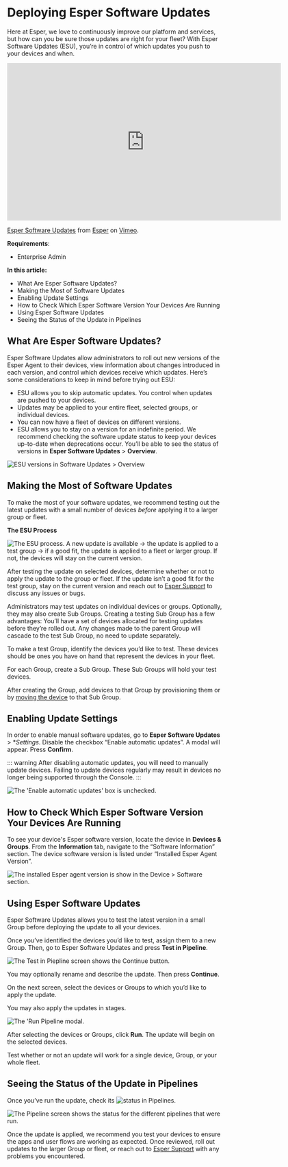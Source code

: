 # Deploying Esper Software Updates

Here at Esper, we love to continuously improve our platform and services, but how can you be sure those updates are right for your fleet? With Esper Software Updates (ESU), you’re in control of which updates you push to your devices and when. 

<iframe src="https://player.vimeo.com/video/782012774?h=b78d24be11&byline=0&portrait=0" width="640" height="368" frameborder="0" allow="autoplay; fullscreen; picture-in-picture" allowfullscreen></iframe>
<p><a href="https://vimeo.com/782012774">Esper Software Updates</a> from <a href="https://vimeo.com/esperacademy">Esper</a> on <a href="https://vimeo.com">Vimeo</a>.</p>

**Requirements**: 
- Enterprise Admin 

**In this article:**
- What Are Esper Software Updates? 
- Making the Most of Software Updates 
- Enabling Update Settings 
- How to Check Which Esper Software Version Your Devices Are Running 
- Using Esper Software Updates
- Seeing the Status of the Update in Pipelines 

## What Are Esper Software Updates? 

Esper Software Updates allow administrators to roll out new versions of the Esper Agent to their devices, view information about changes introduced in each version, and control which devices receive which updates. Here’s some considerations to keep in mind before trying out ESU: 

- ESU allows you to skip automatic updates. You control when updates are pushed to your devices.
- Updates may be applied to your entire fleet, selected groups, or individual devices.
- You can now have a fleet of devices on different versions. 
- ESU allows you to stay on a version for an indefinite period. We recommend checking the software update status to keep your devices up-to-date when deprecations occur. You’ll be able to see the status of versions in **Esper Software Updates** > **Overview**. 

![ESU versions in Software Updates > Overview](./images/esu-versions.png)

## Making the Most of Software Updates 

To make the most of your software updates, we recommend testing out the latest updates with a small number of devices *before* applying it to a larger group or fleet. 

**The ESU Process**

![The ESU process. A new update is available -> the update is applied to a test group -> if a good fit, the update is applied to a fleet or larger group. If not, the devices will stay on the current version.](./images/the-esu-process.png)

After testing the update on selected devices, determine whether or not to apply the update to the group or fleet. If the update isn’t a good fit for the test group, stay on the current version and reach out to [Esper Support](mailto:support@esper.io) to discuss any issues or bugs. 

Administrators may test updates on individual devices or groups. Optionally, they may also create Sub Groups. Creating a testing Sub Group has a few advantages: 
You’ll have a set of devices allocated for testing updates before they’re rolled out. 
Any changes made to the parent Group will cascade to the test Sub Group, no need to update separately. 

To make a test Group, identify the devices you’d like to test. These devices should be ones you have on hand that represent the devices in your fleet.  

For each Group, create a Sub Group. These Sub Groups will hold your test devices.

After creating the Group, add devices to that Group by provisioning them or by [moving the device](https://console-docs-v2.esper.io/devices-groups/readyonboard-action.html#onboarding-methods) to that Sub Group. 

## Enabling Update Settings 

In order to enable manual software updates, go to **Esper Software Updates** > **Settings*. Disable the checkbox “Enable automatic updates”. A modal will appear. Press **Confirm**. 

::: warning 
After disabling automatic updates, you will need to manually update devices. Failing to update devices regularly may result in devices no longer being supported through the Console. 
:::

![The 'Enable automatic updates' box is unchecked.](./images/run-auto-updates-is-disabled.png)

## How to Check Which Esper Software Version Your Devices Are Running 

To see your device's Esper software version, locate the device in **Devices & Groups**. From the **Information** tab, navigate to the “Software Information” section. The device software version is listed under “Installed Esper Agent Version”. 

![The installed Esper agent version is show in the Device > Software section.](./images/shows-the-installed-esper-agent.png)

## Using Esper Software Updates

Esper Software Updates allows you to test the latest version in a small Group before deploying the update to all your devices. 

Once you’ve identified the devices you’d like to test, assign them to a new Group. Then, go to Esper Software Updates and press **Test in Pipeline**. 

![The Test in Piepline screen shows the Continue button.](./images/test-version-in-pipeline.png)

You may optionally rename and describe the update. Then press **Continue**. 

On the next screen, select the devices or Groups to which you’d like to apply the update. 

You may also apply the updates in stages.

![The 'Run Pipeline modal.](./images/run-pipeliine-screen.png)

After selecting the devices or Groups, click **Run**. The update will begin on the selected devices. 

Test whether or not an update will work for a single device, Group, or your whole fleet. 

## Seeing the Status of the Update in Pipelines 

Once you’ve run the update, check its ![status in Pipelines](./images/pipelines-status.png).

![The Pipeline screen shows the status for the different pipelines that were run.]()

Once the update is applied, we recommend you test your devices to ensure the apps and user flows are working as expected. Once reviewed, roll out updates to the larger Group or fleet, or reach out to [Esper Support](mailto:support@esper.io) with any problems you encountered.


